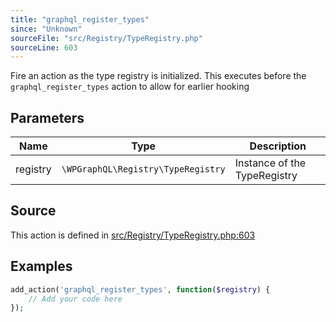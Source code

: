 ```yaml
---
title: "graphql_register_types"
since: "Unknown"
sourceFile: "src/Registry/TypeRegistry.php"
sourceLine: 603
---
```



Fire an action as the type registry is initialized. This executes
before the `graphql_register_types` action to allow for earlier hooking

## Parameters

| Name | Type | Description |
|------|------|-------------|
| registry | `\WPGraphQL\Registry\TypeRegistry` | Instance of the TypeRegistry |


## Source

This action is defined in [src/Registry/TypeRegistry.php:603](https://github.com/wp-graphql/wp-graphql/blob/develop/src/Registry/TypeRegistry.php#L603)


## Examples

```php
add_action('graphql_register_types', function($registry) {
    // Add your code here
});
```